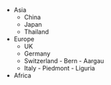 - Asia
    - China
    - Japan
    - Thailand
- Europe
    - UK
    - Germany
    - Switzerland
            - Bern
            - Aargau
    - Italy
            - Piedmont
            - Liguria
- Africa